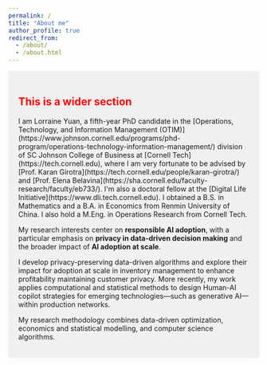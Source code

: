 ```yaml
---
permalink: /
title: "About me"
author_profile: true
redirect_from: 
  - /about/
  - /about.html
---
```

<div style="max-width: 1200px; margin: 0 auto; background: #f0f0f0; padding: 20px;">
  <h2 style="color:red;">This is a wider section</h2>
  <p>
    I am Lorraine Yuan, a fifth-year PhD candidate in the [Operations, Technology, and Information Management (OTIM)](https://www.johnson.cornell.edu/programs/phd- program/operations-technology-information-management/) division of SC Johnson College of Business at [Cornell Tech](https://tech.cornell.edu), where I am very fortunate to be advised by [Prof. Karan Girotra](https://tech.cornell.edu/people/karan-girotra/) and [Prof. Elena Belavina](https://sha.cornell.edu/faculty-research/faculty/eb733/). I'm also a doctoral fellow at the [Digital Life Initiative](https://www.dli.tech.cornell.edu). I obtained a B.S. in Mathematics and a B.A. in Economics from Renmin University of China. I also hold a M.Eng. in Operations Research from Cornell Tech.

My research interests center on **responsible AI adoption**, with a particular emphasis on **privacy in data-driven decision making** and the broader impact of **AI adoption at scale**. 

I develop privacy-preserving data-driven algorithms and explore their impact for adoption at scale in inventory management to enhance profitability maintaining customer privacy. More recently, my work applies computational and statistical methods to design Human-AI copilot strategies for emerging technologies—such as generative AI—within production networks. 

My research methodology combines data-driven optimization, economics and statistical modelling, and computer science algorithms.
  </p>
</div>

